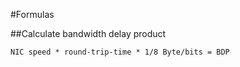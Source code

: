 #Formulas


##Calculate bandwidth delay product
```shell
NIC speed * round-trip-time * 1/8 Byte/bits = BDP
```